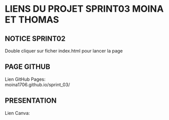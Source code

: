 # LIENS DU PROJET SPRINT03 MOINA ET THOMAS

## NOTICE SPRINT02<br>
Double cliquer sur ficher index.html pour lancer la page

## PAGE GITHUB<br>
Lien GitHub Pages:<br>
moina1706.github.io/sprint_03/

## PRESENTATION<br>
Lien Canva:<br>

